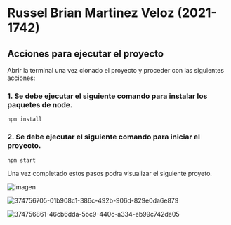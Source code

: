 # Russel Brian Martinez Veloz (2021-1742)

## Acciones para ejecutar el proyecto

Abrir la terminal una vez clonado el proyecto y proceder con las siguientes acciones:

### 1. Se debe ejecutar el siguiente comando para instalar los paquetes de node.

```
npm install
```

### 2. Se debe ejecutar el siguiente comando para iniciar el proyecto.

```
npm start
```

Una vez completado estos pasos podra visualizar el siguiente proyeto.

![imagen](https://github.com/user-attachments/assets/60e15f13-9ae0-443b-b551-424ecdf01e00)

![374756705-01b908c1-386c-492b-906d-829e0da6e879](https://github.com/user-attachments/assets/08c4e6b4-63cd-4cf9-911a-a1a5aa20f4f1)

![374756861-46cb6dda-5bc9-440c-a334-eb99c742de05](https://github.com/user-attachments/assets/fd0eda18-cc05-429b-b5bb-b18b6093c027)
